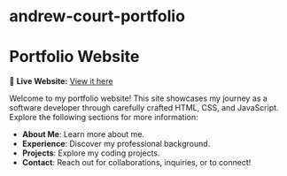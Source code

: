 # andrew-court-portfolio

# Portfolio Website

🚀 **Live Website:** [View it here](https://andrew-court-portfolio.netlify.app/)

Welcome to my portfolio website! This site showcases my journey as a software developer through carefully crafted HTML, CSS, and JavaScript. Explore the following sections for more information:

- **About Me**: Learn more about me.
- **Experience**: Discover my professional background.
- **Projects**: Explore my coding projects.
- **Contact**: Reach out for collaborations, inquiries, or to connect!

